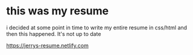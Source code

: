 # this was my resume

i decided at some point in time to write my entire resume in css/html and then this happened. It's not up to date

https://jerrys-resume.netlify.com
